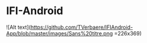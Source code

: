 IFI-Android
===========


![Alt text](https://github.com/TVerbaere/IFIAndroid-App/blob/master/images/Sans%20titre.png =226x369)
